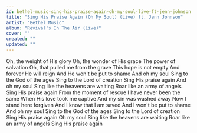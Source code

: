 ```yaml
---
id: bethel-music-sing-his-praise-again-oh-my-soul-live-ft-jenn-johnson
title: "Sing His Praise Again (Oh My Soul) (Live) ft. Jenn Johnson"
artist: "Bethel Music"
album: "Revival's In The Air (Live)"
cover: ""
created: ""
updated: ""
---
```


Oh, the weight of His glory
Oh, the wonder of His grace
The power of salvation
Oh, that pulled me from the grave
This hope is not empty
And forever He will reign
And He won't be put to shame
And oh my soul
Sing to the God of the ages
Sing to the Lord of creation
Sing His praise again
And oh my soul
Sing like the heavens are waiting
Roar like an army of angels
Sing His praise again
From the moment of rescue
I have never been the same
When His love took me captive
And my sin was washed away
Now I stand here forgiven
And I know that I am saved
And I won't be put to shame
And oh my soul
Sing to the God of the ages
Sing to the Lord of creation
Sing His praise again
Oh my soul
Sing like the heavens are waiting
Roar like an army of angels
Sing His praise again